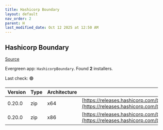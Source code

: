 ```yaml
---
title: Hashicorp Boundary
layout: default
nav_order: 2
parent: H
last_modified_date: Oct 12 2025 at 12:50 AM
---
```


## Hashicorp Boundary

[Source](https://www.boundaryproject.io/)

Evergreen app: `HashicorpBoundary`. Found **2** installers.

Last check: 🟢

| Version | Type | Architecture | URI                                                                                                                                                                  |
| ------- | ---- | ------------ | -------------------------------------------------------------------------------------------------------------------------------------------------------------------- |
| 0.20.0  | zip  | x64          | [https://releases.hashicorp.com/boundary/0.20.0/boundary_0.20.0_windows_amd64.zip](https://releases.hashicorp.com/boundary/0.20.0/boundary_0.20.0_windows_amd64.zip) |
| 0.20.0  | zip  | x86          | [https://releases.hashicorp.com/boundary/0.20.0/boundary_0.20.0_windows_386.zip](https://releases.hashicorp.com/boundary/0.20.0/boundary_0.20.0_windows_386.zip)     |
